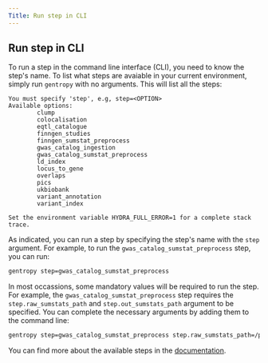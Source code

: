 ```yaml
---
Title: Run step in CLI
---
```


## Run step in CLI

To run a step in the command line interface (CLI), you need to know the step's name. To list what steps are avaiable in your current environment, simply run `gentropy` with no arguments. This will list all the steps:

```
You must specify 'step', e.g, step=<OPTION>
Available options:
        clump
        colocalisation
        eqtl_catalogue
        finngen_studies
        finngen_sumstat_preprocess
        gwas_catalog_ingestion
        gwas_catalog_sumstat_preprocess
        ld_index
        locus_to_gene
        overlaps
        pics
        ukbiobank
        variant_annotation
        variant_index

Set the environment variable HYDRA_FULL_ERROR=1 for a complete stack trace.
```

As indicated, you can run a step by specifying the step's name with the `step` argument. For example, to run the `gwas_catalog_sumstat_preprocess` step, you can run:

```bash
gentropy step=gwas_catalog_sumstat_preprocess
```

In most occassions, some mandatory values will be required to run the step. For example, the `gwas_catalog_sumstat_preprocess` step requires the `step.raw_sumstats_path` and `step.out_sumstats_path` argument to be specified. You can complete the necessary arguments by adding them to the command line:

```bash
gentropy step=gwas_catalog_sumstat_preprocess step.raw_sumstats_path=/path/to/raw_sumstats step.out_sumstats_path=/path/to/out_sumstats
```

You can find more about the available steps in the [documentation](../../python_api/steps/_steps.md).
